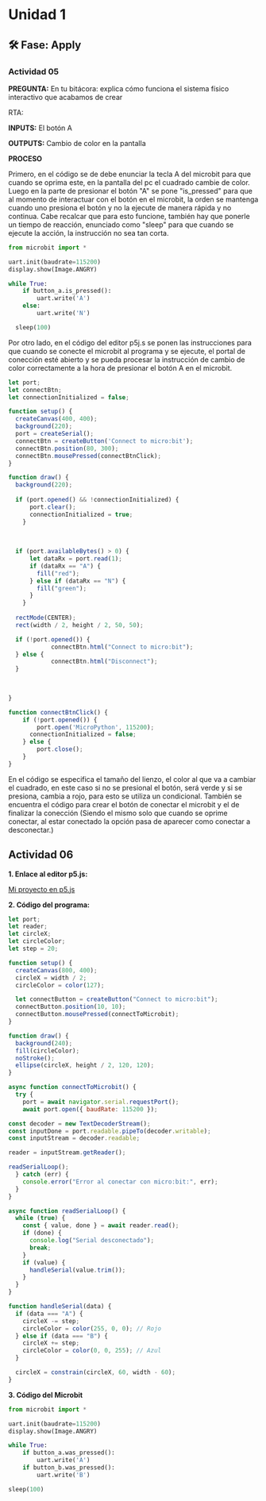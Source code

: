 # Unidad 1

## 🛠 Fase: Apply

### Actividad 05

**PREGUNTA:** En tu bitácora: explica cómo funciona el sistema físico interactivo que acabamos de crear

RTA: 

**INPUTS:** El botón A

**OUTPUTS:** Cambio de color en la pantalla

**PROCESO**

Primero, en el código se de debe enunciar la tecla A del microbit para que cuando se oprima este, en la pantalla del pc el cuadrado cambie de color. Luego en la parte de presionar el botón "A" se pone "is_pressed" para que al momento de interactuar con el botón en el microbit, la orden se mantenga cuando uno presiona el botón y no la ejecute de manera rápida y no continua. Cabe recalcar que para esto funcione, también hay que ponerle un tiempo de reacción, enunciado como "sleep" para que cuando se ejecute la acción, la instrucción no sea tan corta. 

``` py
from microbit import *

uart.init(baudrate=115200)
display.show(Image.ANGRY)

while True:
    if button_a.is_pressed():
        uart.write('A')
    else:
        uart.write('N')

  sleep(100)
```
  
Por otro lado, en el código del editor p5j.s se ponen las instrucciones para que cuando se conecte el microbit al programa y se ejecute, el portal de conección esté abierto y se pueda procesar la instrucción de cambio de color correctamente a la hora de presionar el botón A en el microbit.

``` js
let port;
let connectBtn;
let connectionInitialized = false;

function setup() {
  createCanvas(400, 400);
  background(220);
  port = createSerial();
  connectBtn = createButton('Connect to micro:bit');
  connectBtn.position(80, 300);
  connectBtn.mousePressed(connectBtnClick);
}

function draw() {
  background(220);
  
  if (port.opened() && !connectionInitialized) {
      port.clear();
      connectionInitialized = true;
    }
  
  
  
  if (port.availableBytes() > 0) {
      let dataRx = port.read(1);
      if (dataRx == "A") {
        fill("red");
      } else if (dataRx == "N") {
        fill("green");
      }
    }
  
  rectMode(CENTER);
  rect(width / 2, height / 2, 50, 50);

  if (!port.opened()) {
            connectBtn.html("Connect to micro:bit");
  } else {
            connectBtn.html("Disconnect");
  }

  
  
}

function connectBtnClick() {
    if (!port.opened()) {
        port.open('MicroPython', 115200);
      connectionInitialized = false;
    } else {
        port.close();
    }
}
```

En el código se especifica el tamaño del lienzo, el color al que va a cambiar el cuadrado, en este caso si no se presional el botón, será verde y si se presiona, cambia a rojo, para esto se utiliza un condicional. También se encuentra el código para crear el botón de conectar el microbit y el de finalizar la conección (Siendo el mismo solo que cuando se oprime conectar, al estar conectado la opción pasa de aparecer como conectar a desconectar.)
  

## Actividad 06

**1. Enlace al editor p5.js:** 

[Mi proyecto en p5.js](https://editor.p5js.org/ibanezherrerajuandavid17/sketches/MJfj6c-iQ)

**2. Código del programa:**

``` js
let port;
let reader;
let circleX;
let circleColor;
let step = 20;

function setup() {
  createCanvas(800, 400);
  circleX = width / 2;
  circleColor = color(127);

  let connectButton = createButton("Connect to micro:bit");
  connectButton.position(10, 10);
  connectButton.mousePressed(connectToMicrobit);
}

function draw() {
  background(240);
  fill(circleColor);
  noStroke();
  ellipse(circleX, height / 2, 120, 120);
}

async function connectToMicrobit() {
  try {
    port = await navigator.serial.requestPort();
    await port.open({ baudRate: 115200 });

const decoder = new TextDecoderStream();
const inputDone = port.readable.pipeTo(decoder.writable);
const inputStream = decoder.readable;

reader = inputStream.getReader();

readSerialLoop();
  } catch (err) {
    console.error("Error al conectar con micro:bit:", err);
  }
}

async function readSerialLoop() {
  while (true) {
    const { value, done } = await reader.read();
    if (done) {
      console.log("Serial desconectado");
      break;
    }
    if (value) {
      handleSerial(value.trim());
    }
  }
}

function handleSerial(data) {
  if (data === "A") {
    circleX -= step;
    circleColor = color(255, 0, 0); // Rojo
  } else if (data === "B") {
    circleX += step;
    circleColor = color(0, 0, 255); // Azul
  }

  circleX = constrain(circleX, 60, width - 60);
}
```

**3. Código del Microbit**

``` py
from microbit import *

uart.init(baudrate=115200)
display.show(Image.ANGRY)

while True:
    if button_a.was_pressed():
        uart.write('A')
    if button_b.was_pressed():
        uart.write('B')

sleep(100)
```
